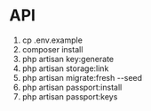 # API

1. cp .env.example
2. composer install
3. php artisan key:generate
4. php artisan storage:link
5. php artisan migrate:fresh --seed
6. php artisan passport:install
7. php artisan passport:keys